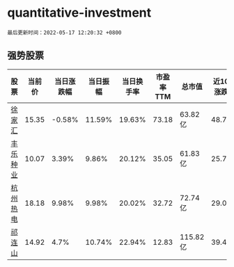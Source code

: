 # quantitative-investment

`最后更新时间：2022-05-17 12:20:32 +0800`

## 强势股票

|股票|当前价|当日涨跌幅|当日振幅|当日换手率|市盈率TTM|总市值|近10日涨跌幅|
|----|----|----|----|----|----|----|----|
|[徐家汇](https://xueqiu.com/S/SZ002561)|15.35|-0.58%|11.59%|19.63%|73.18|63.82亿|48.74%|
|[丰乐种业](https://xueqiu.com/S/SZ000713)|10.07|3.39%|9.86%|20.12%|35.05|61.83亿|25.72%|
|[杭州热电](https://xueqiu.com/S/SH605011)|18.18|9.98%|9.98%|20.02%|32.72|72.74亿|29.03%|
|[祁连山](https://xueqiu.com/S/SH600720)|14.92|4.7%|10.74%|22.94%|12.83|115.82亿|39.44%|

